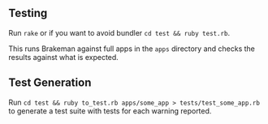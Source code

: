 ## Testing

Run `rake` or if you want to avoid bundler `cd test && ruby test.rb`.

This runs Brakeman against full apps in the `apps` directory and checks the results against what is expected.

## Test Generation

Run `cd test && ruby to_test.rb apps/some_app > tests/test_some_app.rb` to generate a test suite with tests for each warning reported.
